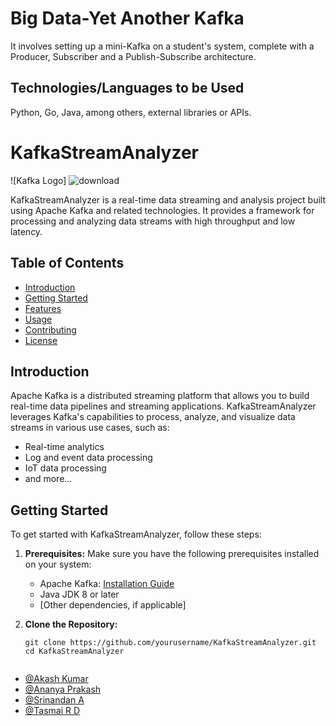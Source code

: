 
# Big Data-Yet Another Kafka

It involves setting up a mini-Kafka on a student's system, complete with a Producer,
Subscriber and a Publish-Subscribe architecture.


## Technologies/Languages to be Used
Python, Go, Java, among others, 
external libraries or APIs.

# KafkaStreamAnalyzer

![Kafka Logo] ![download](https://github.com/Akashk21/KafkaStreamAnalyzer/assets/71625383/358a9c3c-3665-4219-94c2-596cf30563b3)

KafkaStreamAnalyzer is a real-time data streaming and analysis project built using Apache Kafka and related technologies. It provides a framework for processing and analyzing data streams with high throughput and low latency.

## Table of Contents

- [Introduction](#introduction)
- [Getting Started](#getting-started)
- [Features](#features)
- [Usage](#usage)
- [Contributing](#contributing)
- [License](#license)

## Introduction

Apache Kafka is a distributed streaming platform that allows you to build real-time data pipelines and streaming applications. KafkaStreamAnalyzer leverages Kafka's capabilities to process, analyze, and visualize data streams in various use cases, such as:

- Real-time analytics
- Log and event data processing
- IoT data processing
- and more...

## Getting Started

To get started with KafkaStreamAnalyzer, follow these steps:

1. **Prerequisites:** Make sure you have the following prerequisites installed on your system:
   - Apache Kafka: [Installation Guide](https://kafka.apache.org/)
   - Java JDK 8 or later
   - [Other dependencies, if applicable]

2. **Clone the Repository:**
   ```shell
   git clone https://github.com/yourusername/KafkaStreamAnalyzer.git
   cd KafkaStreamAnalyzer


- [@Akash Kumar](https://www.github.com/Akashk21)
- [@Ananya Prakash](https://www.github.com/ananyaprakash2002)
- [@Srinandan A](https://www.github.com/srinandan333)
- [@Tasmai R D](https://www.github.com/TasmaiRD)



